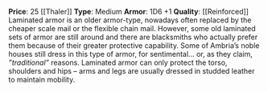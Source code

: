 **Price**: 25 [[Thaler]]
**Type**: Medium 
**Armor**: 1D6 +1
**Quality**: [[Reinforced]]
Laminated armor is an older armor-type, nowadays often replaced by the cheaper scale mail or the flexible chain mail. However, some old laminated sets of armor are still around and there are blacksmiths who actually prefer them because of their greater protective capability. Some of Ambria’s noble houses still dress in this type of armor, for sentimental… or, as they claim, *”traditional”* reasons.
Laminated armor can only protect the torso, shoulders and hips – arms and legs are usually dressed in studded leather to maintain mobility.